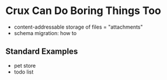 # Crux Can Do Boring Things Too

- content-addressable storage of files = "attachments"
- schema migration: how to

## Standard Examples

- pet store
- todo list

